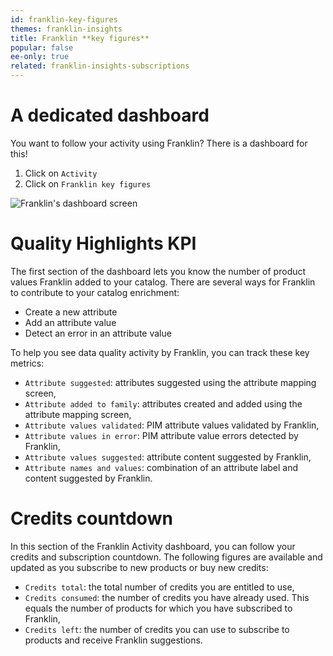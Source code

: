 ```yaml
---
id: franklin-key-figures
themes: franklin-insights
title: Franklin **key figures**
popular: false
ee-only: true
related: franklin-insights-subscriptions
---
```

# A dedicated dashboard
You want to follow your activity using Franklin? There is a dashboard for this!
1. Click on `Activity`
2. Click on `Franklin key figures`

![Franklin's dashboard screen](../img/Akeneo_Screenshot_Franklin_Insights_key-figures.png)

# Quality Highlights KPI

The first section of the dashboard lets you know the number of product values Franklin added to your catalog. There are several ways for Franklin to contribute to your catalog enrichment:
- Create a new attribute
- Add an attribute value
- Detect an error in an attribute value


To help you see data quality activity by Franklin, you can track these key metrics:
- `Attribute suggested`: attributes suggested using the attribute mapping screen,
- `Attribute added to family`: attributes created and added using the attribute mapping screen,
- `Attribute values validated`: PIM attribute values validated by Franklin,
- `Attribute values in error`: PIM attribute value errors detected by Franklin,
- `Attribute values suggested`: attribute content suggested by Franklin,
- `Attribute names and values`: combination of an attribute label and content suggested by Franklin.


# Credits countdown

In this section of the Franklin Activity dashboard, you can follow your credits and subscription countdown. The following figures are available and updated as you subscribe to new products or buy new credits:
- `Credits total`: the total number of credits you are entitled to use,
- `Credits consumed`: the number of credits you have already used. This equals the number of products for which you have subscribed to Franklin,
- `Credits left`: the number of credits you can use to subscribe to products and receive Franklin suggestions.
